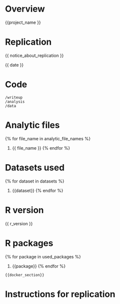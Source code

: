 # Overview
{{project_name }}

# Replication 

{{ notice_about_replication }}

{{ date }}

# Code 

```
/writeup
/analysis
/data
```

# Analytic files 

{% for file_name in analytic_file_names %}
1. {{ file_name }}
{% endfor %}

# Datasets used

{% for dataset in datasets %}
1. {{dataset}}
{% endfor %}

# R version 

{{ r_version }}

# R packages

{% for package in used_packages %}
1. {{package}}
{% endfor %}

```
{{docker_section}}
```

# Instructions for replication 


